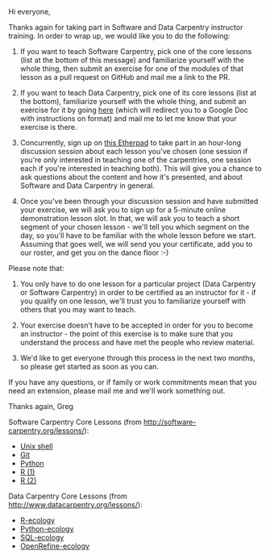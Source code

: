 Hi everyone,

Thanks again for taking part in Software and Data Carpentry instructor training.
In order to wrap up, we would like you to do the following:

1. If you want to teach Software Carpentry, pick one of the core
   lessons (list at the bottom of this message) and familiarize
   yourself with the whole thing, then submit an exercise for one of
   the modules of that lesson as a pull request on GitHub and mail me
   a link to the PR.

2. If you want to teach Data Carpentry, pick one of its core lessons
   (list at the bottom), familiarize yourself with the whole thing,
   and submit an exercise for it by going [here][dc-exercises] (which
   will redirect you to a Google Doc with instructions on format) and
   mail me to let me know that your exercise is there.

3. Concurrently, sign up on [this Etherpad][etherpad] to take part in
   an hour-long discussion session about each lesson you've chosen
   (one session if you're only interested in teaching one of the
   carpentries, one session each if you're interested in teaching
   both).  This will give you a chance to ask questions about the
   content and how it's presented, and about Software and Data
   Carpentry in general.

4. Once you've been through your discussion session and have submitted
   your exercise, we will ask you to sign up for a 5-minute online
   demonstration lesson slot.  In that, we will ask you to teach a
   short segment of your chosen lesson - we'll tell you which segment
   on the day, so you'll have to be familiar with the whole lesson
   before we start.  Assuming that goes well, we will send you your
   certificate, add you to our roster, and get you on the dance floor
   :-)

Please note that:

1. You only have to do one lesson for a particular project (Data
   Carpentry or Software Carpentry) in order to be certified as an
   instructor for it - if you qualify on one lesson, we'll trust you
   to familiarize yourself with others that you may want to teach.

2. Your exercise doesn't have to be accepted in order for you to
   become an instructor - the point of this exercise is to make sure
   that you understand the process and have met the people who review
   material.

3. We'd like to get everyone through this process in the next two
   months, so please get started as soon as you can.

If you have any questions, or if family or work commitments mean that
you need an extension, please mail me and we'll work something out.

Thanks again,
Greg

Software Carpentry Core Lessons (from http://software-carpentry.org/lessons/):

- [Unix shell](https://github.com/swcarpentry/shell-novice)
- [Git](https://github.com/swcarpentry/git-novice)
- [Python](https://github.com/swcarpentry/python-novice-inflammation)
- [R (1)](https://github.com/swcarpentry/r-novice-inflammation)
- [R (2)](https://github.com/swcarpentry/r-novice-gapminder)

Data Carpentry Core Lessons (from http://www.datacarpentry.org/lessons/):

- [R-ecology](https://github.com/datacarpentry/R-ecology/ )
- [Python-ecology](https://github.com/datacarpentry/python-ecology/ )
- [SQL-ecology](https://github.com/datacarpentry/sql-ecology/ )
- [OpenRefine-ecology](https://github.com/datacarpentry/OpenRefine-ecology/ )

[dc-exercises]: http://www.datacarpentry.org/instructor-checkout-exercises/
[etherpad]: http://pad.software-carpentry.org/lesson-discussion-2016